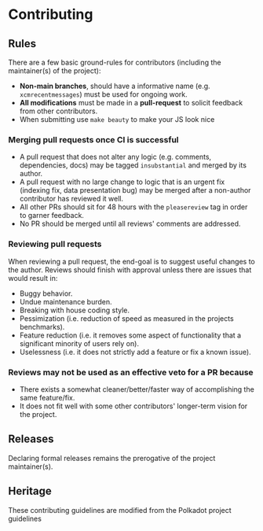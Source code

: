 # Contributing

## Rules

There are a few basic ground-rules for contributors (including the maintainer(s) of the project):

- **Non-main branches**, should have a informative name (e.g. `xcmrecentmessages`) must be used for ongoing work.
- **All modifications** must be made in a **pull-request** to solicit feedback from other contributors.  
- When submitting use `make beauty` to make your JS look nice

### Merging pull requests once CI is successful

- A pull request that does not alter any logic (e.g. comments, dependencies, docs) may be tagged `insubstantial` and merged by its author.
- A pull request with no large change to logic that is an urgent fix (indexing fix, data presentation bug) may be merged after a non-author contributor has reviewed it well.
- All other PRs should sit for 48 hours with the `pleasereview` tag in order to garner feedback.
- No PR should be merged until all reviews' comments are addressed.

### Reviewing pull requests

When reviewing a pull request, the end-goal is to suggest useful changes to the author. Reviews should finish with approval unless there are issues that would result in:

- Buggy behavior.
- Undue maintenance burden.
- Breaking with house coding style.
- Pessimization (i.e. reduction of speed as measured in the projects benchmarks).
- Feature reduction (i.e. it removes some aspect of functionality that a significant minority of users rely on).
- Uselessness (i.e. it does not strictly add a feature or fix a known issue).

### Reviews may not be used as an effective veto for a PR because

- There exists a somewhat cleaner/better/faster way of accomplishing the same feature/fix.
- It does not fit well with some other contributors' longer-term vision for the project.

## Releases

Declaring formal releases remains the prerogative of the project maintainer(s).

## Heritage

These contributing guidelines are modified from the Polkadot project guidelines

